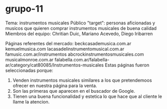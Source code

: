 # grupo-11
Tema: instrumentos musicales
Público "target": personas aficionadas y musicos que quieren comprar instrumentos musicales de buena calidad
Miembros del equipo: Chritian Duic, Mariano Acevedo, Diego Iribarren

Páginas referentes del mercado:
  beckcasademusica.com.ar
  kemuelmusica.com
  lacasadelinstrumentomusical.com.ar
  famusic.com.ar/instrumentos
  abcrockinstrumentosmusicales.com
  musicalmonroe.com.ar
  falabella.com.ar/falabella-ar/category/cat80085/Instrumentos-musicales
Estas páginas fueron seleccionadas porque:
1. Venden instrumentos musicales similares a los que pretendemoos ofrecer en nuestra página para la venta.
2. Son las primeras que aparecen en el buscador de Google.
3. Tienen una buena funcionalidad  y estetica lo que hace  que al cliente le llame la atencion.
